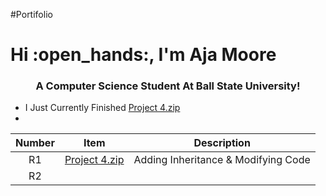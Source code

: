 #Portifolio
<h1 align"center"> Hi :open_hands:, I'm Aja Moore</h1>
<h3 align= "center"> A Computer Science Student At Ball State University!</h3>

- I Just Currently Finished [Project 4.zip](https://github.com/ilyyaja/Project-4/blob/79e5c610177cf3a971f6e1587174919dbe2ef89d/Project%204.zip)
- 
| Number | Item | Description
| :---: | ----| -----|
| R1 |  [Project 4.zip](https://github.com/ilyyaja/Project-4/blob/79e5c610177cf3a971f6e1587174919dbe2ef89d/Project%204.zip) | Adding Inheritance & Modifying Code
| R2 | 
